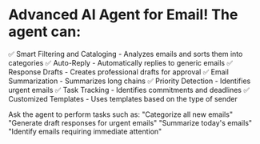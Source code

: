 # Advanced AI Agent for Email! The agent can:

✅ Smart Filtering and Cataloging - Analyzes emails and sorts them into categories
✅ Auto-Reply - Automatically replies to generic emails
✅ Response Drafts - Creates professional drafts for approval
✅ Email Summarization - Summarizes long chains
✅ Priority Detection - Identifies urgent emails
✅ Task Tracking - Identifies commitments and deadlines
✅ Customized Templates - Uses templates based on the type of sender

Ask the agent to perform tasks such as:
"Categorize all new emails"
"Generate draft responses for urgent emails"
"Summarize today's emails"
"Identify emails requiring immediate attention"
